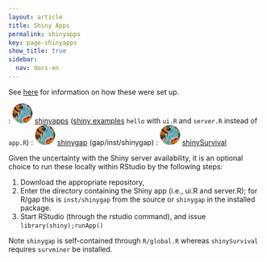 ```yaml
---
layout: article
title: Shiny Apps
permalink: shinyapps
key: page-shinyapps
show_title: true
sidebar:
  nav: docs-en
---
```


See [here](https://jinghuazhao.github.io/Computational-Statistics/LANGUAGES/#shinyapps) for information on how these were set up.

: [![](bees.svg)](https://github.com/jinghuazhao/ShinyApps) [shinyapps](https://jinghuazhao.shinyapps.io/shinyapps/) ([shiny examples](https://github.com/rstudio/shiny-examples) `hello` with `ui.R` and `server.R` instead of `app.R`)
: [![](bees.svg)](https://github.com/jinghuazhao/R) [shinygap](https://jinghuazhao.shinyapps.io/shinygap/) (gap/inst/shinygap)
: [![](bees.svg)](https://github.com/jinghuazhao/ShinyApps) [shinySurvival](https://jinghuazhao.shinyapps.io/shinysurvival/)

Given the uncertainty with the Shiny server availability, it is an optional choice to run these locally within RStudio by the following steps:

1. Download the appropriate repository,
2. Enter the directory containing the Shiny app (i.e., ui.R and server.R); for R/gap this is `inst/shinygap` from the source or `shinygap` in the installed package.
3. Start RStudio (through the rstudio command), and issue `library(shiny);runApp()`

Note `shinygap` is self-contained through `R/global.R` whereas `shinySurvival` requires `survminer` be installed.
